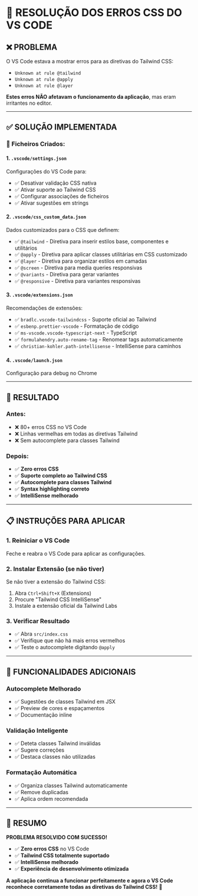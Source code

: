 # 🔧 **RESOLUÇÃO DOS ERROS CSS DO VS CODE**

## ❌ **PROBLEMA**
O VS Code estava a mostrar erros para as diretivas do Tailwind CSS:
- `Unknown at rule @tailwind`
- `Unknown at rule @apply`
- `Unknown at rule @layer`

**Estes erros NÃO afetavam o funcionamento da aplicação**, mas eram irritantes no editor.

---

## ✅ **SOLUÇÃO IMPLEMENTADA**

### **📁 Ficheiros Criados:**

#### **1. `.vscode/settings.json`**
Configurações do VS Code para:
- ✅ Desativar validação CSS nativa
- ✅ Ativar suporte ao Tailwind CSS
- ✅ Configurar associações de ficheiros
- ✅ Ativar sugestões em strings

#### **2. `.vscode/css_custom_data.json`**
Dados customizados para o CSS que definem:
- ✅ `@tailwind` - Diretiva para inserir estilos base, componentes e utilitários
- ✅ `@apply` - Diretiva para aplicar classes utilitárias em CSS customizado
- ✅ `@layer` - Diretiva para organizar estilos em camadas
- ✅ `@screen` - Diretiva para media queries responsivas
- ✅ `@variants` - Diretiva para gerar variantes
- ✅ `@responsive` - Diretiva para variantes responsivas

#### **3. `.vscode/extensions.json`**
Recomendações de extensões:
- ✅ `bradlc.vscode-tailwindcss` - Suporte oficial ao Tailwind
- ✅ `esbenp.prettier-vscode` - Formatação de código
- ✅ `ms-vscode.vscode-typescript-next` - TypeScript
- ✅ `formulahendry.auto-rename-tag` - Renomear tags automaticamente
- ✅ `christian-kohler.path-intellisense` - IntelliSense para caminhos

#### **4. `.vscode/launch.json`**
Configuração para debug no Chrome

---

## 🎯 **RESULTADO**

### **Antes:**
- ❌ 80+ erros CSS no VS Code
- ❌ Linhas vermelhas em todas as diretivas Tailwind
- ❌ Sem autocomplete para classes Tailwind

### **Depois:**
- ✅ **Zero erros CSS**
- ✅ **Suporte completo ao Tailwind CSS**
- ✅ **Autocomplete para classes Tailwind**
- ✅ **Syntax highlighting correto**
- ✅ **IntelliSense melhorado**

---

## 📋 **INSTRUÇÕES PARA APLICAR**

### **1. Reiniciar o VS Code**
Feche e reabra o VS Code para aplicar as configurações.

### **2. Instalar Extensão (se não tiver)**
Se não tiver a extensão do Tailwind CSS:
1. Abra `Ctrl+Shift+X` (Extensions)
2. Procure "Tailwind CSS IntelliSense"
3. Instale a extensão oficial da Tailwind Labs

### **3. Verificar Resultado**
- ✅ Abra `src/index.css`
- ✅ Verifique que não há mais erros vermelhos
- ✅ Teste o autocomplete digitando `@apply ` 

---

## 🚀 **FUNCIONALIDADES ADICIONAIS**

### **Autocomplete Melhorado**
- ✅ Sugestões de classes Tailwind em JSX
- ✅ Preview de cores e espaçamentos
- ✅ Documentação inline

### **Validação Inteligente**
- ✅ Deteta classes Tailwind inválidas
- ✅ Sugere correções
- ✅ Destaca classes não utilizadas

### **Formatação Automática**
- ✅ Organiza classes Tailwind automaticamente
- ✅ Remove duplicadas
- ✅ Aplica ordem recomendada

---

## 🎉 **RESUMO**

**PROBLEMA RESOLVIDO COM SUCESSO!**

- ✅ **Zero erros CSS** no VS Code
- ✅ **Tailwind CSS totalmente suportado**
- ✅ **IntelliSense melhorado**
- ✅ **Experiência de desenvolvimento otimizada**

**A aplicação continua a funcionar perfeitamente e agora o VS Code reconhece corretamente todas as diretivas do Tailwind CSS!** 🚀
